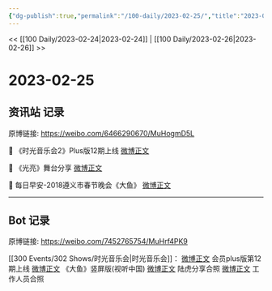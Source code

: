 ```yaml
---
{"dg-publish":true,"permalink":"/100-daily/2023-02-25/","title":"2023-02-25"}
---
```



<< [[100 Daily/2023-02-24\|2023-02-24]] | [[100 Daily/2023-02-26\|2023-02-26]] >>

# 2023-02-25

## 资讯站 记录

原博链接: https://weibo.com/6466290670/MuHogmD5L

💫 《时光音乐会2》Plus版12期上线 [微博正文](https://weibo.com/detail/4873015001353394)

💫 《光亮》舞台分享 [微博正文](https://weibo.com/detail/4873012198769187)

💫 每日早安-2018遵义市春节晚会《大鱼》 [微博正文](https://weibo.com/detail/4872937913975037)

---
## Bot 记录

原博链接: https://weibo.com/7452765754/MuHrf4PK9

[[300 Events/302 Shows/时光音乐会\|时光音乐会]]：
[微博正文](https://weibo.com/detail/4873015001353394) 会员plus版第12期上线
[微博正文](https://weibo.com/detail/4872976870670809) 《大鱼》竖屏版(视听中国)
[微博正文](https://weibo.com/detail/4873066147219202) 陆虎分享合照
[微博正文](https://weibo.com/detail/4873144937218436) 工作人员合照 ​​​
